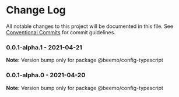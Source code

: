 # Change Log

All notable changes to this project will be documented in this file.
See [Conventional Commits](https://conventionalcommits.org) for commit guidelines.

### 0.0.1-alpha.1 - 2021-04-21

**Note:** Version bump only for package @beemo/config-typescript





### 0.0.1-alpha.0 - 2021-04-20

**Note:** Version bump only for package @beemo/config-typescript

